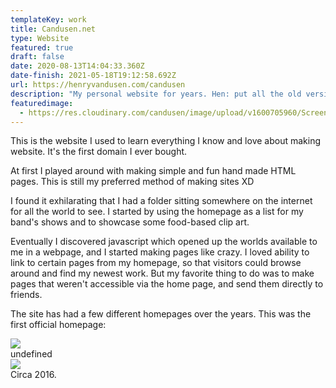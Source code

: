 ```yaml
---
templateKey: work
title: Candusen.net
type: Website
featured: true
draft: false
date: 2020-08-13T14:04:33.360Z
date-finish: 2021-05-18T19:12:58.692Z
url: https://henryvandusen.com/candusen
description: "My personal website for years. Hen: put all the old versions on there!"
featuredimage:
  - https://res.cloudinary.com/candusen/image/upload/v1600705960/Screen_Shot_2020-09-21_at_12.26.48_PM_lynmef.png
---
```

This is the website I used to learn everything I know and love about making website. It's the first domain I ever bought. 

At first I played around with making simple and fun hand made HTML pages. This is still my preferred method of making sites XD

I found it exhilarating that I had a folder sitting somewhere on the internet for all the world to see. I started by using the homepage as a list for my band's shows and to showcase some food-based clip art. 

Eventually I discovered javascript which opened up the worlds available to me in a webpage, and I started making pages like crazy. I loved ability to link to certain pages from my homepage, so that visitors could browse around and find my newest work. But my favorite thing to do was to make pages that weren't accessible via the home page, and send them directly to friends.

The site has had a few different homepages over the years. This was the first official homepage:

<div class='caption-container image-caption'>
    <img src=https://res.cloudinary.com/candusen/image/upload/v1600705960/Screen_Shot_2020-09-21_at_12.26.48_PM_lynmef.png></img>
  <div class='caption'>undefined</div></div>

<div class='caption-container image-caption'>
    <img src=https://res.cloudinary.com/candusen/image/upload/v1621365851/Screen_Shot_2021-05-18_at_3.22.49_PM_piegly.png></img>
  <div class='caption'>Circa 2016.</div></div>